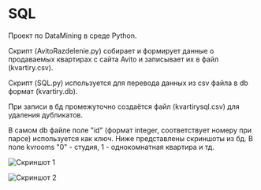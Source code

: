 # SQL

Проект по DataMining в среде Python.

Cкрипт (AvitoRazdelenie.py) собирает и формирует данные о продаваемых квартирах с сайта Avito и записывает их в файл (kvartiry.csv).

Скрипт (SQL.py) используется для перевода данных из csv файла в db формат (kvartiry.db).

При записи в бд промежуточно создаётся файл (kvartirysql.csv) для удаления дубликатов.

В самом db файле поле "id" (формат integer, соответствует номеру при парсе) используется как ключ. Ниже представлены скриншоты из бд.
В поле kvrooms "0" - студия, 1 - однокомнатная квартира и тд.

![Скриншот 1](https://github.com/deadwindxkn/Data-Mining/blob/SQL/db1.PNG)

![Скриншот 2](https://github.com/deadwindxkn/Data-Mining/blob/SQL/db2.PNG)
